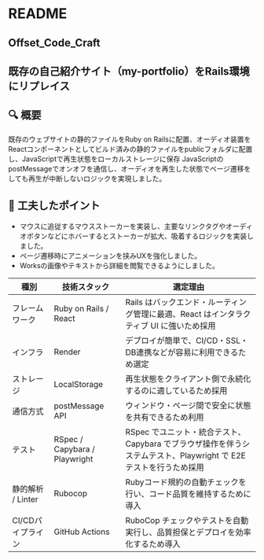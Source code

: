 # README

## Offset_Code_Craft

## 既存の自己紹介サイト（my-portfolio）をRails環境にリプレイス

## 🔍 概要
既存のウェブサイトの静的ファイルをRuby on Railsに配置、オーディオ装置をReactコンポーネントとしてビルド済みの静的ファイルをpublicフォルダに配置し、JavaScriptで再生状態をローカルストレージに保存
JavaScriptのpostMessageでオンオフを通信し、オーディオを再生した状態でページ遷移をしても再生が中断しないロジックを実現しました。

## 🎨 工夫したポイント

- マウスに追従するマウスストーカーを実装し、主要なリンクタグやオーディオボタンなどにホバーするとストーカーが拡大、吸着するロジックを実装しました。
- ページ遷移時にアニメーションを挟みUXを強化しました。
- Worksの画像やテキストから詳細を閲覧できるようにしました。

| 種別           | 技術スタック                            | 選定理由                                                                         |
| -------------- | --------------------------------------- | -------------------------------------------------------------------------------- |
| フレームワーク | Ruby on Rails / React  | Rails はバックエンド・ルーティング管理に最適、React はインタラクティブ UI に強いため採用               |
| インフラ       | Render                |  デプロイが簡単で、CI/CD・SSL・DB連携などが容易に利用できるため選定  |  
ストレージ　| LocalStorage |再生状態をクライアント側で永続化するのに適しているため採用 |                                  |  
| 通信方式　| postMessage API |        ウィンドウ・ページ間で安全に状態を共有できるため利用 |
| テスト　| RSpec / Capybara / Playwright | RSpec でユニット・統合テスト、Capybara でブラウザ操作を伴うシステムテスト、Playwright で E2E テストを行うため採用 |
| 静的解析 / Linter | Rubocop | Rubyコード規約の自動チェックを行い、コード品質を維持するために導入 |
| CI/CDパイプライン　| GitHub Actions | RuboCop チェックやテストを自動実行し、品質担保とデプロイを効率化するため導入 |

